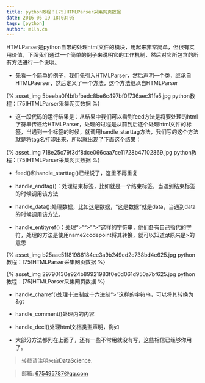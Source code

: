 ```yaml
---
title: python教程：[75]HTMLParser采集网页数据
date: 2016-06-19 18:03:05
tags: [python]
author: mlln.cn
---
```

HTMLParser是python自带的处理html文件的模块，用起来非常简单，但很有实用价值，下面我们通过一个简单的例子来说明它的工作机制，然后对它所包含的所有方法进行一个说明。

- 先看一个简单的例子，我们先引入HTMLParser，然后声明一个类，继承自HTMLPaerser，然后定义了一个方法，这个方法继承自HTMLParser

{% asset_img 5beeba0f4bfbfbedc8be6c497bf0f736aec31fe5.jpg python教程：[75]HTMLParser采集网页数据 %}

- 这一段代码的运行结果是：从结果中我们可以看到feed方法是将要处理的html字符串传递给HTMLParser，处理的过程是从前到后逐个处理html文件的标签，当遇到一个标签的时候，就调用handle_starttag方法，我们写的这个方法就是将tag名打印出来，所以就出现了下面这个结果：

{% asset_img 718e25c79f3df8dce066caa7ce11728b47102869.jpg python教程：[75]HTMLParser采集网页数据 %}

- feed()和handle_starttag()已经说了，这里不再重复

- handle_endtag()：处理结束标签，比如</a>就是一个结束标签，当遇到结束标签的时候调用该方法

- handle_data():处理数据，比如<a>这是数据</a>，“这是数据”就是data，当遇到data的时候调用该方法。

- handle_entityref()：处理“&gt;”“&#62;”“&#x3E;”这样的字符串，他们各有自己指代的字符，处理的方法是使用name2codepoint将其转换，就可以知道gt原来是>的意思

{% asset_img b25aae51f81986184ee3a9b249ed2e738bd4e625.jpg python教程：[75]HTMLParser采集网页数据 %}

{% asset_img 29790130e924b89921983f0e6d061d950a7bf625.jpg python教程：[75]HTMLParser采集网页数据 %}

- handle_charref()处理十进制或十六进制“&#x3E;”这样的字符串，可以将其转换为&gt

- handle_comment()处理<!--comment-->内的内容

- handle_decl()处理html文档类型声明，例如<!coctype html>

- 大部分方法都列在上面了，还有一些不常用就没有写，这些相信已经够你用了。

> 转载请注明来自[DataScience](http://mlln.cn).

> 邮箱: 675495787@qq.com 

